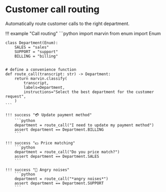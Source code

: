 # Customer call routing

Automatically route customer calls to the right department.

!!! example "Call routing"
    ```python
    import marvin
    from enum import Enum


    class Department(Enum):
        SALES = "sales"
        SUPPORT = "support"
        BILLING = "billing"


    # define a convenience function
    def route_call(transcript: str) -> Department:
        return marvin.classify(
            transcript,
            labels=Department,
            instructions="Select the best department for the customer request",
        )
    ```

    !!! success "💳 Update payment method"
        ```python
        department = route_call("I need to update my payment method")
        assert department == Department.BILLING
        ```

    !!! success "💵 Price matching"
        ```python
        department = route_call("Do you price match?")
        assert department == Department.SALES
        ```

    !!! success "🤬 Angry noises"
        ```python
        department = route_call("*angry noises*")
        assert department == Department.SUPPORT
        ```